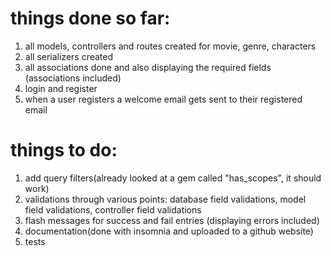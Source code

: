 # things done so far: 
1. all models, controllers and routes created for movie, genre, characters
2. all serializers created
3. all associations done and also displaying the required fields (associations included)
4. login and register
5. when a user registers a welcome email gets sent to their registered email 


# things to do: 

1. add query filters(already looked at a gem called "has_scopes", it should work)
2. validations through various points: database field validations, model field validations, controller field validations
3. flash messages for success and fail entries (displaying errors included)
4. documentation(done with insomnia and uploaded to a github website)
5. tests 
